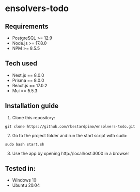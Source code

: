 # ensolvers-todo

## Requirements

- PostgreSQL >= 12.9
- Node.js >= 17.8.0
- NPM >= 8.5.5

## Tech used

- Nest.js == 8.0.0
- Prisma == 8.0.0
- React.js == 17.0.2
- Mui == 5.5.3

## Installation guide

1. Clone this repository:

```
git clone https://github.com/rbestardpino/ensolvers-todo.git
```

2. Go to the project folder and run the start script with sudo:

```
sudo bash start.sh
```

3. Use the app by opening http://localhost:3000 in a browser

## Tested in:

- Windows 10
- Ubuntu 20.04

